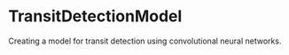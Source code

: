 # TransitDetectionModel
Creating a model for transit detection using convolutional neural networks.
